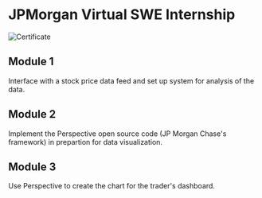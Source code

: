 # JPMorgan Virtual SWE Internship

![Certificate](https://github.com/SaadMukhtar/JP-Mo/blob/master/Simulation-Gameplay.png)

## Module 1
Interface with a stock price data feed and set up system for analysis of the data.  

## Module 2
Implement the Perspective open source code (JP Morgan Chase's framework) in prepartion for data visualization.

## Module 3
Use Perspective to create the chart for the trader's dashboard.